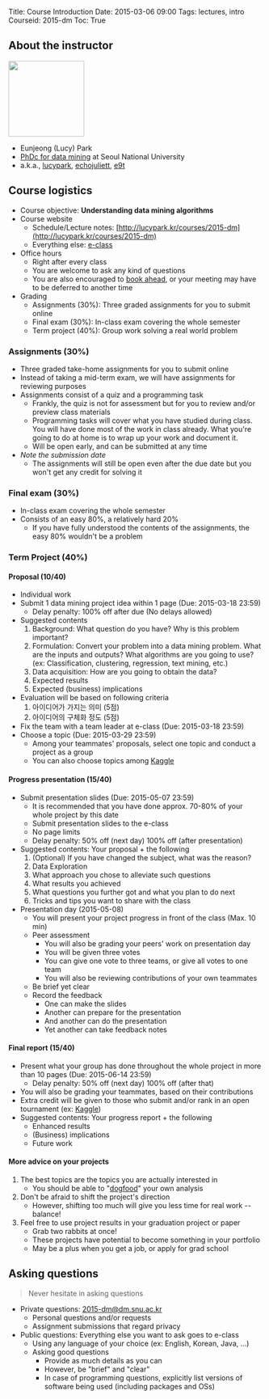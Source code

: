 Title: Course Introduction
Date: 2015-03-06 09:00
Tags: lectures, intro
Courseid: 2015-dm
Toc: True

## About the instructor

<img src="{filename}/images/me.jpg" width="150px" class="pull-right">

- Eunjeong (Lucy) Park
- [PhDc for data mining](http://dm.snu.ac.kr/~epark) at Seoul National University
- a.k.a., [lucypark](http://lucypark.kr), [echojuliett](http://twitter.com/echojuliett), [e9t](http://github.com/e9t)

## Course logistics

- Course objective: **Understanding data mining algorithms**
- Course website
    - Schedule/Lecture notes: [http://lucypark.kr/courses/2015-dm](http://lucypark.kr/courses/2015-dm)
    - Everything else: [e-class](http://eclass.seoultech.ac.kr/)
- Office hours
    - Right after every class
    - You are welcome to ask any kind of questions
    - You are also encouraged to [book ahead](mailto:2015-dm@dm.snu.ac.kr), or your meeting may have to be deferred to another time
- Grading
    - Assignments (30%): Three graded assignments for you to submit online
    - Final exam (30%): In-class exam covering the whole semester
    - Term project (40%): Group work solving a real world problem

### Assignments (30%)

- Three graded take-home assignments for you to submit online
- Instead of taking a mid-term exam, we will have assignments for reviewing purposes
- Assignments consist of a quiz and a programming task
    - Frankly, the quiz is not for assessment but for you to review and/or preview class materials
    - Programming tasks will cover what you have studied during class. You will have done most of the work in class already. What you're going to do at home is to wrap up your work and document it.
    - Will be open early, and can be submitted at any time
- *Note the submission date*
    - The assignments will still be open even after the due date but you won't get any credit for solving it

### Final exam (30%)

- In-class exam covering the whole semester
- Consists of an easy 80%, a relatively hard 20%
    - If you have fully understood the contents of the assignments, the easy 80% wouldn't be a problem

### Term Project (40%)

#### Proposal (10/40)
- Individual work
- Submit 1 data mining project idea within 1 page (Due: 2015-03-18 23:59)
    - Delay penalty: 100% off after due (No delays allowed)
- Suggested contents
    1. Background: What question do you have? Why is this problem important?
    1. Formulation: Convert your problem into a data mining problem. What are the inputs and outputs? What algorithms are you going to use? (ex: Classification, clustering, regression, text mining, etc.)
    1. Data acquisition: How are you going to obtain the data?
    1. Expected results
    1. Expected (business) implications
- Evaluation will be based on following criteria
    1. 아이디어가 가지는 의미 (5점)
    1. 아이디어의 구체화 정도 (5점)
- Fix the team with a team leader at e-class (Due: 2015-03-18 23:59)
- Choose a topic (Due: 2015-03-29 23:59)
    - Among your teammates' proposals, select one topic and conduct a project as a group
    - You can also choose topics among [Kaggle](http://kaggle.com)

#### Progress presentation (15/40)
- Submit presentation slides (Due: 2015-05-07 23:59)
    - It is recommended that you have done approx. 70-80% of your whole project by this date
    - Submit presentation slides to the e-class
    - No page limits
    - Delay penalty: 50% off (next day) 100% off (after presentation)
- Suggested contents: Your proposal + the following
    1. (Optional) If you have changed the subject, what was the reason?
    1. Data Exploration
    1. What approach you chose to alleviate such questions
    1. What results you achieved
    1. What questions you further got and what you plan to do next
    1. Tricks and tips you want to share with the class
- Presentation day (2015-05-08)
    - You will present your project progress in front of the class (Max. 10 min)
    - Peer assessment
        - You will also be grading your peers' work on presentation day
        - You will be given three votes
        - You can give one vote to three teams, or give all votes to one team
        - You will also be reviewing contributions of your own teammates
    - Be brief yet clear
    - Record the feedback
        - One can make the slides
        - Another can prepare for the presentation
        - And another can do the presentation
        - Yet another can take feedback notes

#### Final report (15/40)
- Present what your group has done throughout the whole project in more than 10 pages (Due: 2015-06-14 23:59)
    - Delay penalty: 50% off (next day) 100% off (after that)
- You will also be grading your teammates, based on their contributions
- Extra credit will be given to those who submit and/or rank in an open tournament (ex: [Kaggle](http://kaggle.com))
- Suggested contents: Your progress report + the following
    - Enhanced results
    - (Business) implications
    - Future work

#### More advice on your projects

1. The best topics are the topics you are actually interested in
    - You should be able to "[dogfood](http://en.wikipedia.org/wiki/Eating_your_own_dog_food)" your own analysis
1. Don't be afraid to shift the project's direction
    - However, shifting too much will give you less time for real work -- balance!
1. Feel free to use project results in your graduation project or paper
    - Grab two rabbits at once!
    - These projects have potential to become something in your portfolio
    - May be a plus when you get a job, or apply for grad school

## Asking questions

> Never hesitate in asking questions

- Private questions: [2015-dm@dm.snu.ac.kr](mailto:2015-dm@dm.snu.ac.kr)
    - Personal questions and/or requests
    - Assignment submissions that regard privacy
- Public questions: Everything else you want to ask goes to e-class
    - Using any language of your choice (ex: English, Korean, Java, ...)
    - Asking good questions
        - Provide as much details as you can
        - However, be "brief" and "clear"
        - In case of programming questions, explicitly list versions of software being used (including packages and OSs)

